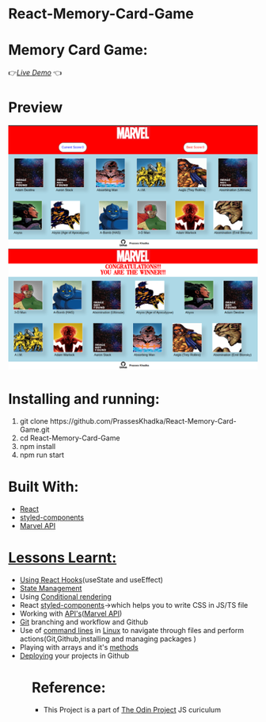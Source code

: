 # React-Memory-Card-Game
<h1>Memory Card Game:</h1>
 👉<a href='https://prasseskhadka.github.io/React-Memory-Card-Game/' target=''><i>Live Demo</i></a> 👈

<h1>Preview</h1>
<img src='../memory_card_screenshot.png'></img>
<img src='../screenshot2.png'></img>

<h1>Installing and running:</h1>
<ol>
    <li>git clone https://github.com/PrassesKhadka/React-Memory-Card-Game.git</li>
    <li>cd React-Memory-Card-Game</li>
    <li>npm install</li>
    <li>npm run start</li>
</ol>

<h1>Built With:</h1>
<ul>
    <li><a href='https://react.dev/' target="">React</a></li>
    <li><a href='https://styled-components.com/' target="">styled-components</a></li>
    <li><a href='https://developer.marvel.com/' target="">Marvel API</li>
</ul>

<h1>Lessons Learnt:</h1>
<ul>
    <li>Using React <a href='https://www.theodinproject.com/lessons/node-path-javascript-hooks' target="">Hooks</a>(useState and useEffect)</li>
    <li><a href='https://www.theodinproject.com/lessons/node-path-javascript-state-and-props' target="">State Management</a></li>
    <li>Using <a href='https://react.dev/learn/conditional-rendering' target="">Conditional rendering</a></li>
    <li>React <a href='https://styled-components.com/' target="">styled-components</a>->which helps you to write CSS in JS/TS file</li>
    <li>Working with <a href='https://www.theodinproject.com/lessons/node-path-javascript-working-with-apis'>API's</a>(<a href='https://developer.marvel.com/'>Marvel API</a>)</li>
    <li><a href='https://www.theodinproject.com/lessons/javascript-using-git-in-the-real-world' target="">Git</a> branching and workflow and Github </li>
    <li>Use of <a href='https://www.theodinproject.com/lessons/foundations-command-line-basics' target="">command lines</a> in <a href='https://www.theodinproject.com/lessons/foundations-installations' target="">Linux</a> to navigate through files and perform actions(Git,Github,installing and managing packages )</li>
    <li>Playing with arrays and it's <a href='https://dev.to/devsmitra/28-javascript-array-hacks-a-cheat-sheet-for-developer-5769' target=''>methods</a></li>
    <li><a href='https://www.youtube.com/watch?v=7wzuievFjrk' target=''>Deploying</a> your projects in Github</li>
<ul>

<h1>Reference:</h1>
<ul>
    <li>
        <p>This Project is a part of <a href='https://www.theodinproject.com/lessons/node-path-javascript-memory-card' target="">The Odin Project</a> JS curiculum</p>
    </li>
</ul>
